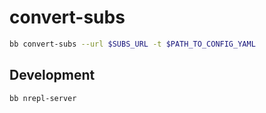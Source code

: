 # convert-subs

```sh
bb convert-subs --url $SUBS_URL -t $PATH_TO_CONFIG_YAML
```

## Development

```
bb nrepl-server
```
